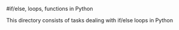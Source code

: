 #if/else, loops, functions in Python

This directory consists of tasks dealing with if/else loops in
Python
